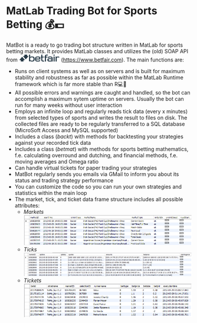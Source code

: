 # **MatLab Trading Bot for Sports Betting** :moneybag::dollar:


MatBot is a ready to go trading bot structure written in MatLab for sports betting markets. It provides MatLab classes and utilizes the (old) SOAP API from <img src='figures/betfair.png' width=110 height=20/> (https://www.betfair.com).
The main functions are:
* Runs on client systems as well as on servers and is built for maximum stability and robustness as far as possible within the MatLab Runtime framework which is far more stable than R:computer::rofl:
* All possible errors and warnings are caught and handled, so the bot can accomplish a maximum sytem uptime on servers. Usually the bot can run for many weeks without user interaction
* Employs an infinite loop and regularly reads tick data (every x minutes) from selected types of sports and writes the result to files on disk. The collected files are ready to be regularly transferred to a SQL database (MicroSoft Access and MySQL supported)
* Includes a class (*backt*) with methods for backtesting your strategies against your recorded tick data
* Includes a class (*betmat*) with methods for sports betting mathematics, f.e. calculating overround and dutching, and financial methods, f.e. moving averages and Omega ratio
* Can handle virtual tickets for paper trading your strategies
* MatBot regularly sends you emails via GMail to inform you about its status and trading strategy performance
* You can customize the code so you can run your own strategies and statistics within the main loop
* The market, tick, and ticket data frame structure includes all possible attributes:
  * *Markets*<img src='figures/tablemarkets.png'/>
  * *Ticks*<img src='figures/tableticks.png'/>
  * *Tickets*<img src='figures/tabletickets.png'/>

